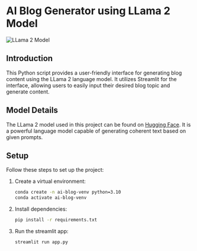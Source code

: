 # AI Blog Generator using LLama 2 Model

![LLama 2 Model](https://github.com/kalpitmalviya/AI-Blog-Generator-LLama2-model/assets/48874264/c9990bc3-17c6-46df-9afa-baaf1502b973)

## Introduction
This Python script provides a user-friendly interface for generating blog content using the LLama 2 language model. It utilizes Streamlit for the interface, allowing users to easily input their desired blog topic and generate content.

## Model Details
The LLama 2 model used in this project can be found on [Hugging Face](https://huggingface.co/TheBloke/Llama-2-7B-Chat-GGML/tree/main). It is a powerful language model capable of generating coherent text based on given prompts.

## Setup
Follow these steps to set up the project:

1. Create a virtual environment:
   ```bash
   conda create -n ai-blog-venv python=3.10
   conda activate ai-blog-venv
   ```
2. Install dependencies:
   ```bash
   pip install -r requirements.txt
   ```
3. Run the streamlit app:
   ```bash
   streamlit run app.py
   ```
